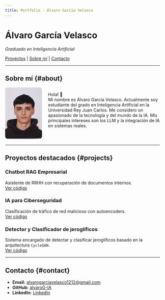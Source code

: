 ```yaml
---
title: Portfolio - Álvaro García Velasco
---
```


# Álvaro García Velasco
*Graduado en Inteligencia Artificial*

[Proyectos](#projects) | [Sobre mí](#about)  | [Contacto](#contact)

---

## Sobre mí {#about}

<div style="display:flex; align-items:flex-start; margin-bottom:20px;">
  <img src="images/foto_perfil.jpeg" alt="Álvaro García Velasco" width="120" style="margin-right:20px; border-radius:8px;"/>
  <p>
    Hola! 👋<br>
    Mi nombre es Álvaro García Velasco. Actualmente soy estudiante del grado en Inteligencia Artificial en la Universidad Rey Juan Carlos. Me considero un apasionado de la tecnología y del mundo de la IA. Mis principales intereses son los LLM y la integración de IA en sistemas reales.
  </p>
</div>

---

## Proyectos destacados {#projects}

### Chatbot RAG Empresarial
Asistente de RRHH con recuperación de documentos internos.  
[Ver código](https://github.com/alvaroG-IA/chatBot-empresarial-RAG)

### IA para Ciberseguridad
Clasificación de tráfico de red malicioso con autoencoders.  
[Ver código](https://github.com/alvaroG-IA/cybersecurity-ml)

### Detector y Clasificador de jeroglíficos
Sistema encargado de detectar y clasificar jeroglíficos basado en la arquitectura `CycleGAN`.  
[Ver código](https://github.com/alvaroG-IA/clf)

---

## Contacto {#contact}

- **Email:** alvarogarciavelasco1212@gmail.com  
- **GitHub:** [alvaroG-IA](https://github.com/alvaroG-IA)  
- **LinkedIn:** [LinkedIn](https://www.linkedin.com/in/%C3%A1lvaro-garc%C3%ADa-velasco-2a301031a)
